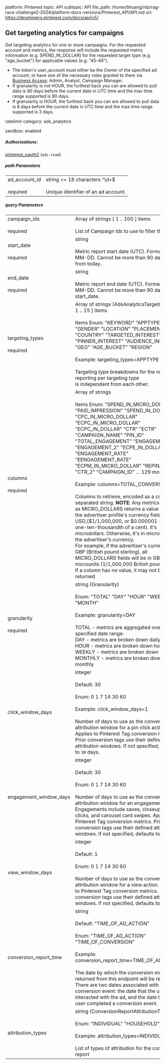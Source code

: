 platform: Pinterest
topic: API
subtopic: API
file_path: /home/bhuang/nlp/rag-race-challenge2-2024/platform-docs-versions/Pinterest_API/API.md
url: https://developers.pinterest.com/docs/api/v5/


## [](#operation/campaign_targeting_analytics/get)Get targeting analytics for campaigns

Get targeting analytics for one or more campaigns. For the requested account and metrics, the response will include the requested metric information (e.g. SPEND\_IN\_DOLLAR) for the requested target type (e.g. "age\_bucket") for applicable values (e.g. "45-49").

* The token's user\_account must either be the Owner of the specified ad account, or have one of the necessary roles granted to them via [Business Access](https://help.pinterest.com/en/business/article/share-and-manage-access-to-your-ad-accounts): Admin, Analyst, Campaign Manager.
* If granularity is not HOUR, the furthest back you can are allowed to pull data is 90 days before the current date in UTC time and the max time range supported is 90 days.
* If granularity is HOUR, the furthest back you can are allowed to pull data is 8 days before the current date in UTC time and the max time range supported is 3 days.

ratelimit-category: ads\_analytics

sandbox: enabled

##### Authorizations:

[pinterest\_oauth2](#section/Authentication/pinterest_oauth2) (`ads:read`)

##### path Parameters

|     |     |
| --- | --- |
| ad\_account\_id<br><br>required | string <= 18 characters ^\\d+$<br><br>Unique identifier of an ad account. |

##### query Parameters

|     |     |
| --- | --- |
| campaign\_ids<br><br>required | Array of strings \[ 1 .. 100 \] items<br><br>List of Campaign Ids to use to filter the results. |
| start\_date<br><br>required | string <date><br><br>Metric report start date (UTC). Format: YYYY-MM-DD. Cannot be more than 90 days back from today. |
| end\_date<br><br>required | string <date><br><br>Metric report end date (UTC). Format: YYYY-MM-DD. Cannot be more than 90 days past start\_date. |
| targeting\_types<br><br>required | Array of strings (AdsAnalyticsTargetingType) \[ 1 .. 15 \] items<br><br>Items Enum: "KEYWORD" "APPTYPE" "GENDER" "LOCATION" "PLACEMENT" "COUNTRY" "TARGETED\_INTEREST" "PINNER\_INTEREST" "AUDIENCE\_INCLUDE" "GEO" "AGE\_BUCKET" "REGION"<br><br>Example: targeting\_types=APPTYPE<br><br>Targeting type breakdowns for the report. The reporting per targeting type  <br>is independent from each other. |
| columns<br><br>required | Array of strings<br><br>Items Enum: "SPEND\_IN\_MICRO\_DOLLAR" "PAID\_IMPRESSION" "SPEND\_IN\_DOLLAR" "CPC\_IN\_MICRO\_DOLLAR" "ECPC\_IN\_MICRO\_DOLLAR" "ECPC\_IN\_DOLLAR" "CTR" "ECTR" "CAMPAIGN\_NAME" "PIN\_ID" "TOTAL\_ENGAGEMENT" "ENGAGEMENT\_1" "ENGAGEMENT\_2" "ECPE\_IN\_DOLLAR" "ENGAGEMENT\_RATE" "EENGAGEMENT\_RATE" "ECPM\_IN\_MICRO\_DOLLAR" "REPIN\_RATE" "CTR\_2" "CAMPAIGN\_ID" … 129 more<br><br>Example: columns=TOTAL\_CONVERSIONS<br><br>Columns to retrieve, encoded as a comma-separated string. **NOTE**: Any metrics defined as MICRO\_DOLLARS returns a value based on the advertiser profile's currency field. For USD,($1/1,000,000, or $0.000001 - one one-ten-thousandth of a cent). it's microdollars. Otherwise, it's in microunits of the advertiser's currency.  <br>For example, if the advertiser's currency is GBP (British pound sterling), all MICRO\_DOLLARS fields will be in GBP microunits (1/1,000,000 British pound).  <br>If a column has no value, it may not be returned |
| granularity<br><br>required | string (Granularity)<br><br>Enum: "TOTAL" "DAY" "HOUR" "WEEK" "MONTH"<br><br>Example: granularity=DAY<br><br>TOTAL - metrics are aggregated over the specified date range.  <br>DAY - metrics are broken down daily.  <br>HOUR - metrics are broken down hourly.  <br>WEEKLY - metrics are broken down weekly.  <br>MONTHLY - metrics are broken down monthly |
| click\_window\_days | integer<br><br>Default: 30<br><br>Enum: 0 1 7 14 30 60<br><br>Example: click\_window\_days=1<br><br>Number of days to use as the conversion attribution window for a pin click action. Applies to Pinterest Tag conversion metrics. Prior conversion tags use their defined attribution windows. If not specified, defaults to `30` days. |
| engagement\_window\_days | integer<br><br>Default: 30<br><br>Enum: 0 1 7 14 30 60<br><br>Number of days to use as the conversion attribution window for an engagement action. Engagements include saves, closeups, link clicks, and carousel card swipes. Applies to Pinterest Tag conversion metrics. Prior conversion tags use their defined attribution windows. If not specified, defaults to `30` days. |
| view\_window\_days | integer<br><br>Default: 1<br><br>Enum: 0 1 7 14 30 60<br><br>Number of days to use as the conversion attribution window for a view action. Applies to Pinterest Tag conversion metrics. Prior conversion tags use their defined attribution windows. If not specified, defaults to `1` day. |
| conversion\_report\_time | string<br><br>Default: "TIME\_OF\_AD\_ACTION"<br><br>Enum: "TIME\_OF\_AD\_ACTION" "TIME\_OF\_CONVERSION"<br><br>Example: conversion\_report\_time=TIME\_OF\_AD\_ACTION<br><br>The date by which the conversion metrics returned from this endpoint will be reported. There are two dates associated with a conversion event: the date that the user interacted with the ad, and the date that the user completed a conversion event. |
| attribution\_types | string (ConversionReportAttributionType)<br><br>Enum: "INDIVIDUAL" "HOUSEHOLD"<br><br>Example: attribution\_types=INDIVIDUAL<br><br>List of types of attribution for the conversion report |